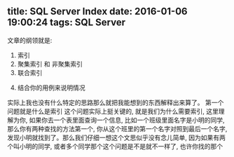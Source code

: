 title: SQL Server Index
date: 2016-01-06 19:00:24
tags: SQL Server 
---

文章的纲领就是: 
1. 索引
2. 聚集索引 和 非聚集索引
3. 联合索引
<!--more-->
4. 结合你的用例来说明情况

实际上我也没有什么特定的思路那么就把我能想到的东西解释出来算了。
第一个问题就是什么是索引
这个问题实际上挺关键的, 就是我们为什么需要索引, 这里理解为你, 如果你去一个表里面查询一个信息, 比如一个班级里面名字是小明的同学, 那么你有两种查找的方法第一个, 你从这个班里的第一个名字对照到最后一个名字, 发现小明就找到了。那么我们仔细一想这个文思似乎没有念儿简单, 因为如果有两个叫小明的同学, 或者多个同学那个这个问题是不是就不一样了, 也许你找的那个


